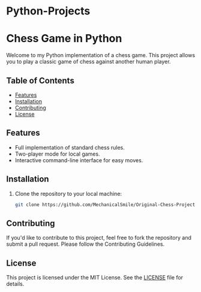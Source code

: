 # Python-Projects
# Chess Game in Python

Welcome to my Python implementation of a chess game. This project allows you to play a classic game of chess against another human player.

## Table of Contents
- [Features](#features)
- [Installation](#installation)
- [Contributing](#contributing)
- [License](#license)

## Features
- Full implementation of standard chess rules.
- Two-player mode for local games.
- Interactive command-line interface for easy moves.

## Installation
1. Clone the repository to your local machine:
   ```bash
   git clone https://github.com/MechanicalSmile/Original-Chess-Project.git

## Contributing
If you'd like to contribute to this project, feel free to fork the repository and submit a pull request. Please follow the Contributing Guidelines.

## License
This project is licensed under the MIT License. See the [LICENSE](https://github.com/MechanicalSmile/Original-Chess-Project/blob/main/LICENSE) file for details.
